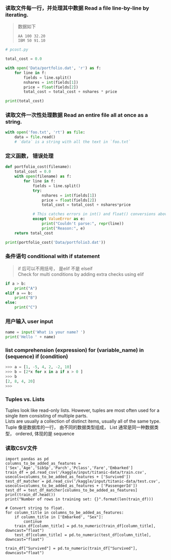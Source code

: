 ### 读取文件每一行，并处理其中数据 Read a file line-by-line by iterating.
> 数据如下
> ```
> AA 100 32.20
> IBM 50 91.10
> ```
```python
# pcost.py

total_cost = 0.0

with open('Data/portfolio.dat', 'r') as f:
    for line in f:
        fields = line.split()
        nshares = int(fields[1])
        price = float(fields[2])
        total_cost = total_cost + nshares * price

print(total_cost)
```
### 读取文件一次性处理数据 Read an entire file all at once as a string.

```python
with open('foo.txt', 'rt') as file:
    data = file.read()
    # `data` is a string with all the text in `foo.txt`
```

### 定义函数， 错误处理
```python
def portfolio_cost(filename):
    total_cost = 0.0
    with open(filename) as f:
        for line in f:
            fields = line.split()
            try:
                nshares = int(fields[1])
                price = float(fields[2])
                total_cost = total_cost + nshares*price

            # This catches errors in int() and float() conversions above
            except ValueError as e:
                print("Couldn't parse:", repr(line))
                print("Reason:", e)
    return total_cost

print(portfolio_cost('Data/portfolio3.dat'))
```
### 条件语句 conditional with if statement
> if 后可以不用括号， 是elif 不是 elseif   
> Check for multi conditions by adding extra checks using elif    
```python
if a > b:
    print("A")
elif a == b:
    print("B")
else:
    print("C")
```

### 用户输入 user input
```python
name = input('What is your name? ')
print('Hello ' + name)
```

### list comprehension (expression) for (variable_name) in (sequence) if (condition)
  

```python
>>> a = [1, -5, 4, 2, -2, 10]
>>> b = [2*x for x in a if x > 0 ]
>>> b
[2, 8, 4, 20]
>>>
```


### Tuples vs. Lists

Tuples look like read-only lists. However, tuples are most often used for a single item consisting of multiple parts.    
Lists are usually a collection of distinct items, usually all of the same type.   
Tuple 像是数据库的一行， 由不同的数据类型组成， List 通常是同一种数据类型， ordered, 体现的是 sequence   
### 读取CSV文件
```
import pandas as pd
columns_to_be_added_as_features = ['Sex','Age','SibSp','Parch','Pclass','Fare','Embarked']
train_df = pd.read_csv('/kaggle/input/titanic-data/train.csv', usecols=columns_to_be_added_as_features + ['Survived'])
test_df_matcher = pd.read_csv('/kaggle/input/titanic-data/test.csv', usecols=columns_to_be_added_as_features + ['PassengerId'])
test_df = test_df_matcher[columns_to_be_added_as_features]
print(train_df.head())
print("Number of rows in training set: {}".format(len(train_df)))

# Convert string to float.
for column_title in columns_to_be_added_as_features:
    if column_title in ['Embarked', "Sex"]:
        continue
    train_df[column_title] = pd.to_numeric(train_df[column_title], downcast="float")
    test_df[column_title] = pd.to_numeric(test_df[column_title], downcast="float")

train_df["Survived"] = pd.to_numeric(train_df["Survived"], downcast="float")

```
